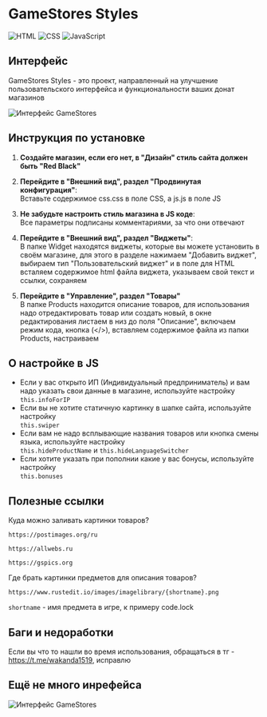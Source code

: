 # GameStores Styles

![HTML](https://img.shields.io/badge/HTML-5-orange) ![CSS](https://img.shields.io/badge/CSS-3-blue) ![JavaScript](https://img.shields.io/badge/JavaScript-ES6-yellow)

## Интерфейс

GameStores Styles - это проект, направленный на улучшение пользовательского интерфейса и функциональности ваших донат магазинов

![Интерфейс GameStores](https://i.postimg.cc/GpCRbDFt/1111111.png)   

## Инструкция по установке

1. **Создайте магазин, если его нет, в "Дизайн" стиль сайта должен быть "Red Black"**
2. **Перейдите в "Внешний вид", раздел "Продвинутая конфигурация"**:   
   Вставьте содержимое css.css в поле CSS, а js.js в поле JS
3. **Не забудьте настроить стиль магазина в JS коде**:   
   Все параметры подписаны комментариями, за что они отвечают
5. **Перейдите в "Внешний вид", раздел "Виджеты"**:   
   В папке Widget находятся виджеты, которые вы можете установить в своём магазине, для этого в разделе нажимаем "Добавить виджет", выбираем тип "Пользовательский виджет" и в поле для HTML всталяем содержимое html файла виджета, указываем свой текст и ссылки, сохраняем

6. **Перейдите в "Управление", раздел "Товары"**   
   В папке Products находится описание товаров, для использования надо отредактировать товар или создать новый, в окне редактирования листаем в низ до поля "Описание", включаем режим кода, кнопка (</>), вставляем содержимое файла из папки Products, настраиваем

## О настройке в JS
- Если у вас открыто ИП (Индивидуальный предприниматель) и вам надо указать свои данные в магазине, используйте настройку
`this.infoForIP`
- Если вы не хотите статичную картинку в шапке сайта, используйте настройку   
`this.swiper`
- Если вам не надо всплывающие названия товаров или кнопка смены языка, используйте настройку   
`this.hideProductName` и `this.hideLanguageSwitcher`
- Если хотите указать при пополнии какие у вас бонусы, используйте настройку   
`this.bonuses`

## Полезные ссылки
Куда можно заливать картинки товаров?
```url
https://postimages.org/ru
```
```url
https://allwebs.ru
```
```url
https://gspics.org
```
Где брать картинки предметов для описания товаров?
```url
https://www.rustedit.io/images/imagelibrary/{shortname}.png
```
`shortname` - имя предмета в игре, к примеру code.lock

## Баги и недоработки
Если вы что то нашли во время использования, обращаться в тг - https://t.me/wakanda1519, исправлю

## Ещё не много инрефейса

![Интерфейс GameStores](https://i.postimg.cc/9MzJKWxb/5.png)  
